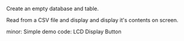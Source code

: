 Create an empty database and table.

Read from a CSV file and display
 and display it's contents on screen.


minor:
  Simple demo code:
      LCD Display
      Button
